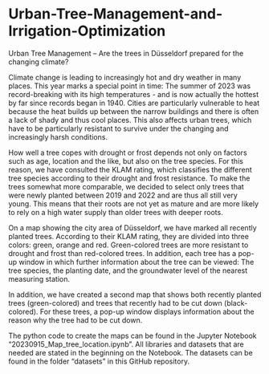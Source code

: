 # Urban-Tree-Management-and-Irrigation-Optimization
Urban Tree Management – Are the trees in Düsseldorf prepared for the changing climate?

Climate change is leading to increasingly hot and dry weather in many places. This year marks a special point in time: The summer of 2023 was record-breaking with its high temperatures - and is now actually the hottest by far since records began in 1940. Cities are particularly vulnerable to heat because the heat builds up between the narrow buildings and there is often a lack of shady and thus cool places. This also affects urban trees, which have to be particularly resistant to survive under the changing and increasingly harsh conditions.

How well a tree copes with drought or frost depends not only on factors such as age, location and the like, but also on the tree species. For this reason, we have consulted the KLAM rating, which classifies the different tree species according to their drought and frost resistance. To make the trees somewhat more comparable, we decided to select only trees that were newly planted between 2019 and 2022 and are thus all still very young. This means that their roots are not yet as mature and are more likely to rely on a high water supply than older trees with deeper roots.

On a map showing the city area of Düsseldorf, we have marked all recently planted trees. According to their KLAM rating, they are divided into three colors: green, orange and red. Green-colored trees are more resistant to drought and frost than red-colored trees. In addition, each tree has a pop-up window in which further information about the tree can be viewed: The tree species, the planting date, and the groundwater level of the nearest measuring station.

In addition, we have created a second map that shows both recently planted trees (green-colored) and trees that recently had to be cut down (black-colored). For these trees, a pop-up window displays information about the reason why the tree had to be cut down.

The python code to create the maps can be found in the Jupyter Notebook “20230915_Map_tree_location.ipynb”. All libraries and datasets that are needed are stated in the beginning on the Notebook. The datasets can be found in the folder “datasets” in this GitHub repository.
